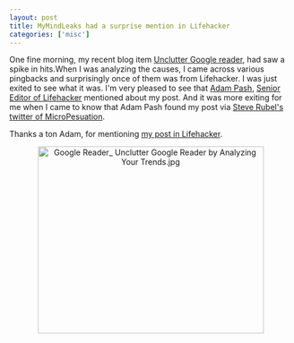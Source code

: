 ```yaml
---
layout: post
title: MyMindLeaks had a surprise mention in Lifehacker
categories: ['misc']
---
```

One fine morning, my recent blog item <a href="http://www.maheshsubramaniya.com/google/unclutter-your-google-reader/">Unclutter Google reader</a>, had saw a spike in hits.When I was analyzing the causes, I came across various pingbacks and surprisingly once of them was from Lifehacker. I was just exited to see what it was. I'm very pleased to see that <a href="http://adampash.com/">Adam Pash</a>, <a title="Adam Pash Lifehacker" href="http://lifehacker.com/people/adam.pash">Senior Editor of Lifehacker</a> mentioned about my post. And it was more exiting for me when I came to know that Adam Pash found my post via <a href="http://www.micropersuasion.com/">Steve Rubel's twitter of MicroPesuation</a>.

Thanks a ton Adam, for mentioning <a href="http://lifehacker.com/5040090/unclutter-google-reader-by-analyzing-your-trends">my post in Lifehacker</a>.
<div style="text-align: center;"><img src="../images/2008/08/google-reader-unclutter-google-reader-by-analyzing-your-trends.jpg" alt="Google Reader_ Unclutter Google Reader by Analyzing Your Trends.jpg" width="403" height="334" /></div>
